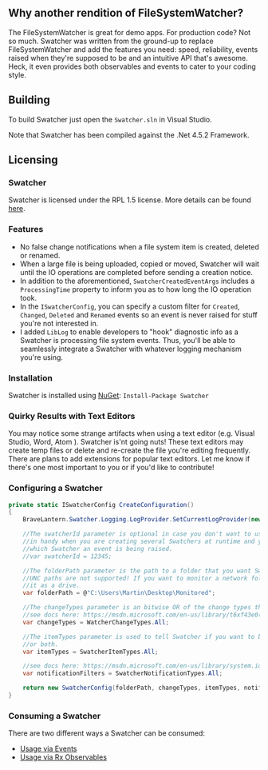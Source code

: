 ## Why another rendition of FileSystemWatcher?
The FileSystemWatcher is great for demo apps. For production code? Not so much. Swatcher was written from the ground-up to replace FileSystemWatcher and add the features you need: speed, reliability, events raised when they're supposed to be and an intuitive API that's awesome. Heck, it even provides both observables and events to cater to your coding style.

## Building

To build Swatcher just open the `Swatcher.sln` in Visual Studio.

Note that Swatcher has been compiled against the .Net 4.5.2 Framework.

## Licensing

### Swatcher

Swatcher is licensed under the RPL 1.5 license. More details can be found [here](LICENSE.md).

### Features
* No false change notifications when a file system item is created, deleted or renamed.
* When a large file is being uploaded, copied or moved, Swatcher will wait until the IO operations are completed before sending a creation notice.
* In addition to the aforementioned, `SwatcherCreatedEventArgs` includes a `ProcessingTime` property to inform you as to how long the IO operation took.
* In the `ISwatcherConfig`, you can specify a custom filter for `Created`, `Changed`, `Deleted` and `Renamed` events so an event is never raised for stuff you're not interested in.
* I added `LibLog` to enable developers to "hook" diagnostic info as a Swatcher is processing file system events. Thus, you'll be able to seamlessly integrate a Swatcher with whatever logging mechanism you're using. 

### Installation
Swatcher is installed using [NuGet](https://www.nuget.org/packages/Swatcher/):
`Install-Package Swatcher`

### Quirky Results with Text Editors
You may notice some strange artifacts when using a text editor (e.g. Visual Studio, Word, Atom ). Swatcher is'nt going nuts! These text editors may create temp files or delete and re-create the file you're editing frequently. There are plans to add extensions for popular text editors. Let me know if there's one most important to you or if you'd like to contribute!

### Configuring a Swatcher
```c#
private static ISwatcherConfig CreateConfiguration()
{
    BraveLantern.Swatcher.Logging.LogProvider.SetCurrentLogProvider(new ColoredConsoleLogProvider());

    //The swatcherId parameter is optional in case you don't want to use it. It really comes 
    //in handy when you are creating several Swatchers at runtime and you need to know from  
    //which Swatcher an event is being raised.
    //var swatcherId = 12345;

    //The folderPath parameter is the path to a folder that you want Swatcher to watch.
    //UNC paths are not supported! If you want to monitor a network folder, you need to map
    //it as a drive.
    var folderPath = @"C:\Users\Martin\Desktop\Monitored";

    //The changeTypes parameter is an bitwise OR of the change types that you want Swatcher to tell you about.
    //see docs here: https://msdn.microsoft.com/en-us/library/t6xf43e0(v=vs.110).aspx
    var changeTypes = WatcherChangeTypes.All;

    //The itemTypes parameter is used to tell Swatcher if you want to be notified of changes to files, folders,
    //or both.
    var itemTypes = SwatcherItemTypes.All;

    //see docs here: https://msdn.microsoft.com/en-us/library/system.io.notifyfilters(v=vs.110).aspx
    var notificationFilters = SwatcherNotificationTypes.All;

    return new SwatcherConfig(folderPath, changeTypes, itemTypes, notificationFilters, loggingEnabled: true);
}
```

### Consuming a Swatcher
There are two different ways a Swatcher can be consumed:
* [Usage via Events](https://github.com/bravelantern/Swatcher/wiki/Usage-via-Events)
* [Usage via Rx Observables](https://github.com/bravelantern/Swatcher/wiki/Usage-via-Rx-Observables)
